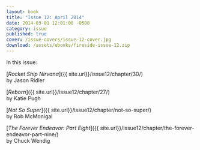 ```yaml
---
layout: book
title: "Issue 12: April 2014"
date: 2014-03-01 12:01:00 -0500
category: issue
published: true
cover: /issue-covers/issue-12-cover.jpg
download: /assets/ebooks/fireside-issue-12.zip
---
```


In this issue:

[_Rocket Ship Nirvana_]({{ site.url}}/issue12/chapter/30/)<br/>
by Jason Ridler

[_Reborn_]({{ site.url}}/issue12/chapter/27/)<br/>
by Katie Pugh

[_Not So Super_]({{ site.url}}/issue12/chapter/not-so-super/)<br/>
by Rob McMonigal

[_The Forever Endeavor: Part Eight_]({{ site.url}}/issue12/chapter/the-forever-endeavor-part-nine/)<br/>
by Chuck Wendig
